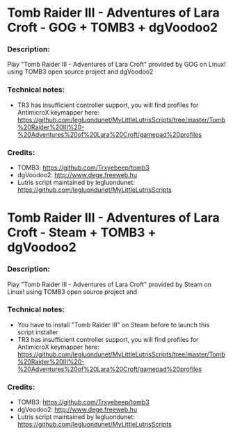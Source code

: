 # Tomb Raider III - Adventures of Lara Croft - GOG + TOMB3 + dgVoodoo2
### Description:
Play "Tomb Raider III - Adventures of Lara Croft" provided by GOG on Linux! using TOMB3 open source project and dgVoodoo2
### Technical notes:
- TR3 has insufficient controller support, you will find profiles for AntimicroX keymapper here:
https://github.com/legluondunet/MyLittleLutrisScripts/tree/master/Tomb%20Raider%20III%20-%20Adventures%20of%20Lara%20Croft/gamepad%20profiles
### Credits:
- TOMB3: https://github.com/Trxyebeep/tomb3
- dgVoodoo2: http://www.dege.freeweb.hu
- Lutris script maintained by legluondunet: https://github.com/legluondunet/MyLittleLutrisScripts


# Tomb Raider III - Adventures of Lara Croft - Steam + TOMB3 + dgVoodoo2
### Description:
Play "Tomb Raider III - Adventures of Lara Croft" provided by Steam on Linux! using TOMB3 open source project and 
### Technical notes:
- You have to install "Tomb Raider III" on Steam before to launch this script installer
- TR3 has insufficient controller support, you will find profiles for AntimicroX keymapper here:
https://github.com/legluondunet/MyLittleLutrisScripts/tree/master/Tomb%20Raider%20III%20-%20Adventures%20of%20Lara%20Croft/gamepad%20profiles
### Credits:
- TOMB3: https://github.com/Trxyebeep/tomb3
- dgVoodoo2: http://www.dege.freeweb.hu
- Lutris script maintained by legluondunet: https://github.com/legluondunet/MyLittleLutrisScripts
